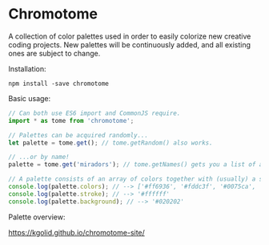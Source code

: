 # Chromotome

A collection of color palettes used in order to easily colorize new creative coding projects. New palettes will be continuously added, and all existing ones are subject to change.

Installation:

```
npm install -save chromotome
```

Basic usage:

```javascript
// Can both use ES6 import and CommonJS require.
import * as tome from 'chromotome';

// Palettes can be acquired randomly...
let palette = tome.get(); // tome.getRandom() also works.

// ...or by name!
palette = tome.get('miradors'); // tome.getNames() gets you a list of all the different palette names.

// A palette consists of an array of colors together with (usually) a stroke color and a background color.
console.log(palette.colors); // --> ['#ff6936', '#fddc3f', '#0075ca', '#00bb70']
console.log(palette.stroke); // --> '#ffffff'
console.log(palette.background); // --> '#020202'
```

Palette overview:

https://kgolid.github.io/chromotome-site/
